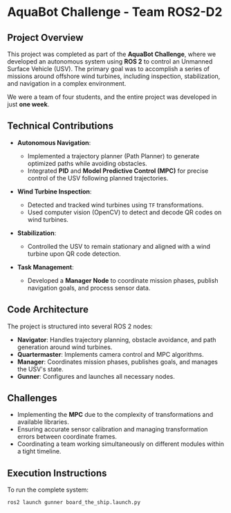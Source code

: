 # AquaBot Challenge - Team ROS2-D2

## Project Overview

This project was completed as part of the **AquaBot Challenge**, where we developed an autonomous system using **ROS 2** to control an Unmanned Surface Vehicle (USV). The primary goal was to accomplish a series of missions around offshore wind turbines, including inspection, stabilization, and navigation in a complex environment.

We were a team of four students, and the entire project was developed in just **one week**.

## Technical Contributions

- **Autonomous Navigation**:
  - Implemented a trajectory planner (Path Planner) to generate optimized paths while avoiding obstacles.
  - Integrated **PID** and **Model Predictive Control (MPC)** for precise control of the USV following planned trajectories.

- **Wind Turbine Inspection**:
  - Detected and tracked wind turbines using `TF` transformations.
  - Used computer vision (OpenCV) to detect and decode QR codes on wind turbines.

- **Stabilization**:
  - Controlled the USV to remain stationary and aligned with a wind turbine upon QR code detection.

- **Task Management**:
  - Developed a **Manager Node** to coordinate mission phases, publish navigation goals, and process sensor data.

## Code Architecture

The project is structured into several ROS 2 nodes:

- **Navigator**: Handles trajectory planning, obstacle avoidance, and path generation around wind turbines.
- **Quartermaster**: Implements camera control and MPC algorithms.
- **Manager**: Coordinates mission phases, publishes goals, and manages the USV's state.
- **Gunner**: Configures and launches all necessary nodes.

## Challenges

- Implementing the **MPC** due to the complexity of transformations and available libraries.
- Ensuring accurate sensor calibration and managing transformation errors between coordinate frames.
- Coordinating a team working simultaneously on different modules within a tight timeline.

## Execution Instructions

To run the complete system:

```bash
ros2 launch gunner board_the_ship.launch.py
